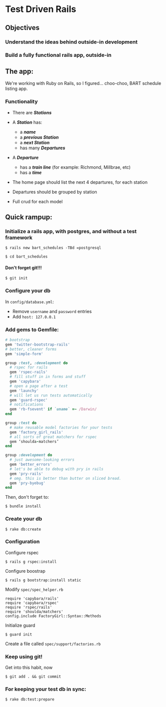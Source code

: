 # Test Driven Rails

## Objectives

### Understand the ideas behind outside-in development
### Build a fully functional rails app, outside-in

## The app:

We're working with Ruby on Rails, so I figured... choo-choo, BART schedule listing app. 

### Functionality

* There are ***Stations***
* A ***Station*** has:
	* a ***name***
	* a ***previous Station***
	* a ***next Station***
	* has many ***Departures***
* A ***Departure***
	* has a ***train line*** (for example: Richmond, Millbrae, etc)
	* has a ***time***

* The home page should list the next 4 departures, for each station
* Departures should be grouped by station
* Full crud for each model

## Quick rampup:

### Initialize a rails app, with postgres, and without a test framework
```
$ rails new bart_schedules -TBd =postgresql
```

```
$ cd bart_schedules
```

#### Don't forget git!!!

```
$ git init
```

### Configure your db

In `config/database.yml`:

* Remove `username` and `password` entries
* Add `host: 127.0.0.1`

### Add gems to Gemfile:

```ruby
# bootstrap
gem 'twitter-bootstrap-rails'
# better, cleaner forms
gem 'simple-form'

group :test, :development do
  # rspec for rails
  gem 'rspec-rails'
  # fill stuff in in forms and stuff
  gem 'capybara'
  # open a page after a test
  gem 'launchy'
  # will let us run tests automatically
  gem 'guard-rspec'
  # notifications
  gem 'rb-fsevent' if `uname` =~ /Darwin/
end

group :test do
  # make reusable model factories for your tests
  gem 'factory_girl_rails'
  # all sorts of great matchers for rspec
  gem ‘shoulda-matchers’
end

group :development do
  # just awesome-looking errors
  gem 'better_errors'
  # let's be able to debug with pry in rails
  gem 'pry-rails'
  # omg. this is better than butter on sliced bread.
  gem 'pry-byebug'
end
```

Then, don't forget to:

```
$ bundle install
```

### Create your db

```
$ rake db:create
```

### Configuration

Configure rspec
```
$ rails g rspec:install
```

Configure boostrap
```
$ rails g bootstrap:install static
```

Modify `spec/spec_helper.rb`
```
require 'capybara/rails'
require 'capybara/rspec'
require 'rspec/rails'
require 'shoulda/matchers'
config.include FactoryGirl::Syntax::Methods
```

Initialize guard
```
$ guard init
```

Create a file called `spec/support/factories.rb`

### Keep using git!

Get into this habit, now

```
$ git add . && git commit
```

### For keeping your test db in sync:

```
$ rake db:test:prepare
```